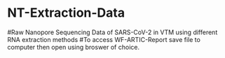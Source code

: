 # NT-Extraction-Data
#Raw Nanopore Sequencing Data of SARS-CoV-2 in VTM using different RNA extraction methods
#To access WF-ARTIC-Report save file to computer then open using broswer of choice. 
